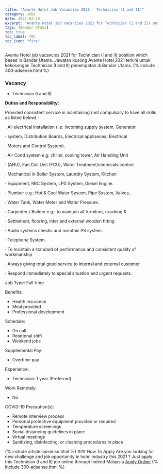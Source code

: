 ```yaml
---
title: "Avante Hotel Job Vacancies 2021 - Technician (I and II)" 
category: Jobs 
date: 2021-02-28 
excerpt: "Avante Hotel job vacancies 2021 for Technician (I and II) position which based in Bandar Utama. Jawatan kosong Avante Hotel 2021 terkini untuk kekosongan Technician (I and II) penempatan di Bandar Utama" 
tags: [Bandar Utama] 
toc: true 
toc_label: TOC 
toc_icon: "fire" 
--- 
```


Avante Hotel job vacancies 2021 for Technician (I and II) position which based in Bandar Utama. Jawatan kosong Avante Hotel 2021 terkini untuk kekosongan Technician (I and II) penempatan di Bandar Utama. 
{% include 300-adsense.html %} 
### Vacancy 
- Technician (I and II) 
<div><p><b>Duties and Responsibility: </b></p><p>Provided consistent service in maintaining (not compulsary to have all skills as listed below) :</p><p>&#183; All electrical installation (i.e: Incoming supply system, Generator</p><p>&#183; system, Distribution Boards, Electrical appliances, Electrical</p><p>&#183; Motors and Control System).</p><p>&#183; Air Cond system e.g: chiller, cooling tower, Air Handling Unit</p><p>&#183; (AHU), Fan Coil Unit (FCU), Water Treatment/chemicals control.</p><p>&#183; Mechanical in Boiler System, Laundry System, Kitchen</p><p>&#183; Equipment, RBC System, LPG System, Diesel Engine.</p><p>&#183; Plumber e.g.: Hot &amp; Cool Water System, Pipe System, Valves,</p><p>&#183; Water Tank, Water Meter and Water Pressure.</p><p>&#183; Carpenter / Builder e.g.: to maintain all furniture, cracking &amp;</p><p>&#183; Settlement, flooring, inter and external wooden fitting.</p><p>&#183; Audio systems checks and maintain PS system.</p><p>&#183; Telephone System.</p><p>&#183; To maintain a standard of performance and consistent quality of workmanship</p><p>&#183; Always giving total good service to internal and external customer</p><p>&#183; Respond immediately to special situation and urgent requests.</p><p>Job Type: Full-time</p><p>Benefits:</p><ul><li>Health insurance</li><li>Meal provided</li><li>Professional development</li></ul><p>Schedule:</p><ul><li>On call</li><li>Rotational shift</li><li>Weekend jobs</li></ul><p>Supplemental Pay:</p><ul><li>Overtime pay</li></ul><p>Experience:</p><ul><li>Technician: 1 year (Preferred)</li></ul><p>Work Remotely:</p><ul><li>No</li></ul><p>COVID-19 Precaution(s):</p><ul><li>Remote interview process</li><li>Personal protective equipment provided or required</li><li>Temperature screenings</li><li>Social distancing guidelines in place</li><li>Virtual meetings</li><li>Sanitizing, disinfecting, or cleaning procedures in place</li></ul></div> 
{% include article-adsense.html %} 
### How To Apply 
Are you looking for new challenge and job opportunity in hotel industry this 2021 ?
Just apply this Technician (I and II) job online through Indeed Malaysia 
<a href="https://malaysia.indeed.com/viewjob?jk=9f1ac1f9cb5cdd3c" class="btn btn--info" target="_blank" rel="nofollow noopenner">Apply Online</a> 
{% include 300-adsense.html %} 